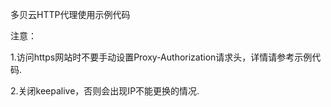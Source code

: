 多贝云HTTP代理使用示例代码

注意：  

1.访问https网站时不要手动设置Proxy-Authorization请求头，详情请参考示例代码.  

2.关闭keepalive，否则会出现IP不能更换的情况.  

